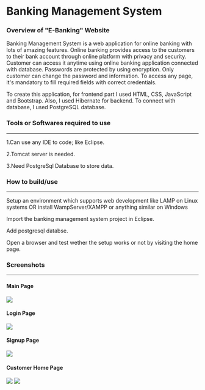 
<h1>Banking Management System</h1>
<h3>Overview of "E-Banking" Website</h3>
  <p>Banking Management System is a web application for online banking with lots of amazing features. Online banking provides access to the customers to their bank account through online platform with privacy and security. Customer can access it anytime using online banking application connected with database. Passwords are protected by using encryption. Only customer can change the password and information. To access any page, it's mandatory to fill required fields with correct credentials.

To create this application, for frontend part I  used HTML, CSS, JavaScript and Bootstrap. Also, I  used Hibernate  for backend. To connect with database, I used PostgreSQL database.</p>
<h3>Tools or Softwares required to use</h3>
<hr>
<p>1.Can use any IDE to code; like Eclipse.</p>
<p>2.Tomcat server is needed.</p>
<p>3.Need PostgreSql Database to store data.</p>
<h3>How to build/use
</h3><hr>
<p>Setup an environment which supports web development like LAMP on Linux systems OR install WampServer/XAMPP or anything similar on Windows</p>
<p>Import the banking management system project in Eclipse.</p>
<p>Add postgresql databse.</p>
<p>Open a browser and test wether the setup works or not by visiting the home page. </p>
<h3>Screenshots</h3>
<hr>
<h4>Main Page</h4>
<img src="https://user-images.githubusercontent.com/87425785/132949942-5ef697c8-61b7-487e-8c44-d5236f4215a4.png"></img>
<h4>Login Page </h4>
  <img src="https://user-images.githubusercontent.com/87425785/132950493-c7b3d6aa-eb6a-4a66-9079-eb4f4980189f.png"></img>
<h4>Signup Page </h4>
  <img src="https://user-images.githubusercontent.com/87425785/132950507-5a9f21cf-7c6c-43cf-894f-042dbeb3c318.png"></img>
<h4>Customer Home Page </h4>
  <img src="https://user-images.githubusercontent.com/87425785/132950513-00432d66-660b-4f18-b177-ace2b6c76aa7.png"></img>
  <img src="https://user-images.githubusercontent.com/87425785/132950538-b9bb2112-6501-4612-8c1d-a36c076ea834.png"></img>



